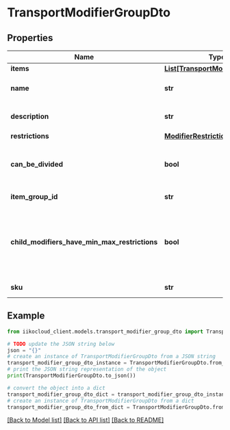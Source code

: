 # TransportModifierGroupDto


## Properties

Name | Type | Description | Notes
------------ | ------------- | ------------- | -------------
**items** | [**List[TransportModifierItemDto]**](TransportModifierItemDto.md) |  | [optional] 
**name** | **str** | Modifiers group name | [optional] 
**description** | **str** | Modifiers group description | [optional] 
**restrictions** | [**ModifierRestrictionsDto**](ModifierRestrictionsDto.md) |  | [optional] 
**can_be_divided** | **bool** | Whether the modifier can be splitted | [optional] 
**item_group_id** | **str** | Modifiers group id | [optional] 
**child_modifiers_have_min_max_restrictions** | **bool** | Whether child modifiers can have their own restrictions, or only group ones | [optional] 
**sku** | **str** | Modifiers group code | [optional] 

## Example

```python
from iikocloud_client.models.transport_modifier_group_dto import TransportModifierGroupDto

# TODO update the JSON string below
json = "{}"
# create an instance of TransportModifierGroupDto from a JSON string
transport_modifier_group_dto_instance = TransportModifierGroupDto.from_json(json)
# print the JSON string representation of the object
print(TransportModifierGroupDto.to_json())

# convert the object into a dict
transport_modifier_group_dto_dict = transport_modifier_group_dto_instance.to_dict()
# create an instance of TransportModifierGroupDto from a dict
transport_modifier_group_dto_from_dict = TransportModifierGroupDto.from_dict(transport_modifier_group_dto_dict)
```
[[Back to Model list]](../README.md#documentation-for-models) [[Back to API list]](../README.md#documentation-for-api-endpoints) [[Back to README]](../README.md)


